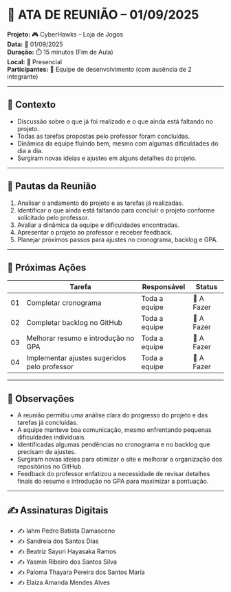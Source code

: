 # 📝 ATA DE REUNIÃO – 01/09/2025

**Projeto:** 🎮 CyberHawks – Loja de Jogos  
**Data:** 📅 01/09/2025  
**Duração:** ⏱️ 15 minutos (Fim de Aula)  
**Local:** 📍 Presencial  
**Participantes:** 👥 Equipe de desenvolvimento (com ausência de 2 integrante)  

---

## 🎯 Contexto
- Discussão sobre o que já foi realizado e o que ainda está faltando no projeto.  
- Todas as tarefas propostas pelo professor foram concluídas.  
- Dinâmica da equipe fluindo bem, mesmo com algumas dificuldades do dia a dia.  
- Surgiram novas ideias e ajustes em alguns detalhes do projeto.

---

## 📌 Pautas da Reunião
1. Analisar o andamento do projeto e as tarefas já realizadas.  
2. Identificar o que ainda está faltando para concluir o projeto conforme solicitado pelo professor.  
3. Avaliar a dinâmica da equipe e dificuldades encontradas.  
4. Apresentar o projeto ao professor e receber feedback.  
5. Planejar próximos passos para ajustes no cronograma, backlog e GPA.    

---

## 🚀 Próximas Ações 

|    | Tarefa | Responsável | Status |
|-----|---------------|-------------|--------|
| 01  | Completar cronograma | Toda a equipe | 🔴 A Fazer |
| 02  | Completar backlog no GitHub | Toda a equipe | 🔴 A Fazer |
| 03  | Melhorar resumo e introdução no GPA | Toda a equipe | 🔴 A Fazer |
| 04  | Implementar ajustes sugeridos pelo professor | Toda a equipe | 🔴 A Fazer |

---
## 📝 Observações
- A reunião permitiu uma análise clara do progresso do projeto e das tarefas já concluídas.  
- A equipe manteve boa comunicação, mesmo enfrentando pequenas dificuldades individuais.  
- Identificadas algumas pendências no cronograma e no backlog que precisam de ajustes.  
- Surgiram novas ideias para otimizar o site e melhorar a organização dos repositórios no GitHub.  
- Feedback do professor enfatizou a necessidade de revisar detalhes finais do resumo e introdução no GPA para maximizar a pontuação.
---

## ✍️ Assinaturas Digitais
- ✍️ Iahm Pedro Batista Damasceno  
- ✍️ Sandreia dos Santos Dias  
- ✍️ Beatriz Sayuri Hayasaka Ramos  
- ✍️ Yasmin Ribeiro dos Santos Silva  
- ✍️ Paloma Thayara Pereira dos Santos Maria  
- ✍️ Elaiza Amanda Mendes Alves   
